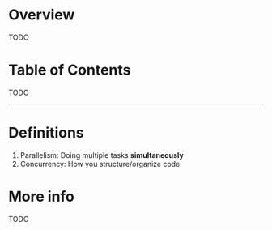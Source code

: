# Overview
TODO

# Table of Contents
TODO


--------
# Definitions
1. Parallelism: Doing multiple tasks **simultaneously**
1. Concurrency: How you structure/organize code


# More info
TODO